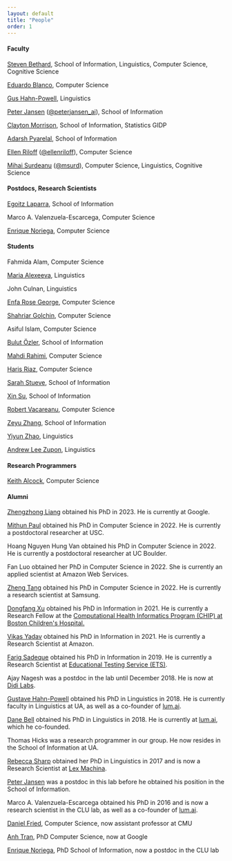 ```yaml
---
layout: default
title: "People"
order: 1
---
```



#### Faculty ####

[Steven Bethard](http://bethard.github.io), School of Information, Linguistics, Computer Science, Cognitive Science

[Eduardo Blanco](https://eduardoblanco.github.io/), Computer Science

[Gus Hahn-Powell](https://linguistics.arizona.edu/user/gus-hahn-powell), Linguistics

[Peter Jansen](http://ischool.arizona.edu/users/peter-jansen) ([@peterjansen_ai](https://twitter.com/peterjansen_ai)), School of Information

[Clayton Morrison](http://w3.sista.arizona.edu/~clayton/), School of Information, Statistics GIDP

[Adarsh Pyarelal](http://adarsh.cc), School of Information

[Ellen Riloff](http://www2.cs.arizona.edu/~riloff/) ([@ellenriloff](https://twitter.com/ellenriloff)), Computer Science

[Mihai Surdeanu](http://www.surdeanu.info/mihai) ([@msurd](https://twitter.com/msurd)), Computer Science, Linguistics, Cognitive Science

#### Postdocs, Research Scientists ####

[Egoitz Laparra](https://egolaparra.github.io), School of Information

Marco A. Valenzuela-Escarcega, Computer Science

[Enrique Noriega](https://enoriega.info), Computer Science


#### Students ####

Fahmida Alam, Computer Science

[Maria Alexeeva](https://maxaalexeeva.github.io/), Linguistics

John Culnan, Linguistics

[Enfa Rose George](https://www.beingenfa.com), Computer Science

[Shahriar Golchin](https://www.cs.arizona.edu/person/shahriar-golchin), Computer Science

Asiful Islam, Computer Science

[Bulut Özler](https://ischool.arizona.edu/people/bulut-ozler), School of Information

[Mahdi Rahimi](https://www.cs.arizona.edu/person/mahdi-rahimi), Computer Science

[Haris Riaz](https://www.cs.arizona.edu/person/haris-riaz), Computer Science

[Sarah Stueve](https://ischool.arizona.edu/people/sarah-stueve), School of Information

[Xin Su](https://xinsu.name), School of Information

[Robert Vacareanu](https://www.cs.arizona.edu/person/robert-vacareanu), Computer Science

[Zeyu Zhang](https://jerryzeyu.github.io/), School of Information

[Yiyun Zhao](https://yiyunzhao.github.io/), Linguistics

[Andrew Lee Zupon](https://zupon.github.io/), Linguistics


#### Research Programmers ####

[Keith Alcock](http://www.keithalcock.com), Computer Science

#### Alumni ####

[Zhengzhong Liang](https://zhengzhongliang.github.io) obtained his PhD in 2023. He is currently at Google.

[Mithun Paul](https://www2.cs.arizona.edu/people/mithunpaul/) obtained his PhD in Computer Science in 2022. He is currently a postdoctoral researcher at USC.

Hoang Nguyen Hung Van obtained his PhD in Computer Science in 2022. He is currently a postdoctoral researcher at UC Boulder.

Fan Luo obtained her PhD in Computer Science in 2022. She is currently an applied scientist at Amazon Web Services.

[Zheng Tang](http://www.ztang.info) obtained his PhD in Computer Science in 2022. He is currently a research scientist at Samsung.

[Dongfang Xu](https://www.linkedin.com/in/dongfangxu9/) obtained his PhD in Information in 2021.
He is currently a Research Fellow at the [Computational Health Informatics Program (CHIP) at Boston Children's Hospital.](http://chip.org/)

[Vikas Yadav](https://www.linkedin.com/in/vyf95/) obtained his PhD in Information in 2021.
He is currently a Research Scientist at Amazon.

[Farig Sadeque](https://www.linkedin.com/in/farig-sadeque-a982125b/) obtained his PhD in Information in 2019.
He is currently a Research Scientist at [Educational Testing Service (ETS)](https://www.ets.org/).

Ajay Nagesh was a postdoc in the lab until December 2018. He is now at [Didi Labs](http://www.didi-labs.com/).

[Gustave Hahn-Powell](http://linguistics.arizona.edu/user/gustave-hahn-powell) obtained his PhD in Linguistics in 2018. He is currently faculty in Linguistics at UA, as well as a co-founder of [lum.ai](https://lum.ai).

[Dane Bell](http://www.u.arizona.edu/~dane/) obtained his PhD in Linguistics in 2018. He is currently at [lum.ai](https://lum.ai), which he co-founded.

Thomas Hicks was a research programmer in our group. He now resides in the School of Information at UA.

[Rebecca Sharp](http://linguistics.arizona.edu/user/rebecca-sharp) obtained her PhD in Linguistics in 2017 and is now a Research Scientist at [Lex Machina](https://lexmachina.com).

[Peter Jansen](http://ischool.arizona.edu/users/peter-jansen) was a postdoc in this lab before he obtained his position in the School of Information.

Marco A. Valenzuela-Escarcega obtained his PhD in 2016 and is now a research scientist in the CLU lab, as well as a co-founder of [lum.ai](http://lum.ai).

[Daniel Fried](http://www.cs.arizona.edu/~dfried/), Computer Science, now assistant professor at CMU

[Anh Tran](https://trananh.github.io), PhD Computer Science, now at Google

[Enrique Noriega](https://enoriega.info), PhD School of Information, now a postdoc in the CLU lab
